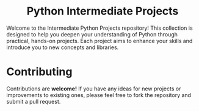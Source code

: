 <h1 align="center">Python Intermediate Projects</h1>

Welcome to the Intermediate Python Projects repository! This collection is designed to help you deepen your understanding of Python through practical, hands-on projects. Each project aims to enhance your skills and introduce you to new concepts and libraries.


# Contributing
Contributions are **welcome!** If you have any ideas for new projects or improvements to existing ones, please feel free to fork the repository and submit a pull request.
